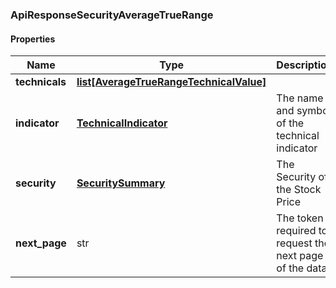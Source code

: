 

[//]: # (CLASS:ApiResponseSecurityAverageTrueRange)

[//]: # (KIND:object)

### ApiResponseSecurityAverageTrueRange

#### Properties

[//]: # (START_DEFINITION)

Name | Type | Description
------------ | ------------- | -------------
**technicals** | [**list[AverageTrueRangeTechnicalValue]**](AverageTrueRangeTechnicalValue.md) |  &nbsp;
**indicator** | [**TechnicalIndicator**](TechnicalIndicator.md) | The name and symbol of the technical indicator &nbsp;
**security** | [**SecuritySummary**](SecuritySummary.md) | The Security of the Stock Price &nbsp;
**next_page** | str | The token required to request the next page of the data &nbsp;

[//]: # (END_DEFINITION)


[//]: # (CONTAINED_CLASS:AverageTrueRangeTechnicalValue)


[//]: # (CONTAINED_CLASS:TechnicalIndicator)


[//]: # (CONTAINED_CLASS:SecuritySummary)



